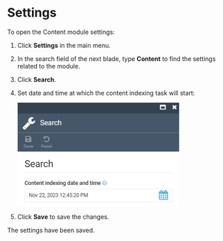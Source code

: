 # Settings

To open the Content module settings:

1. Click **Settings** in the main menu.
1. In the search field of the next blade, type **Content** to find the settings related to the module.
1. Click **Search**.
1. Set date and time at which the content indexing task will start:

    ![Settings](media/settings.png)

1. Click **Save** to save the changes.

The settings have been saved.